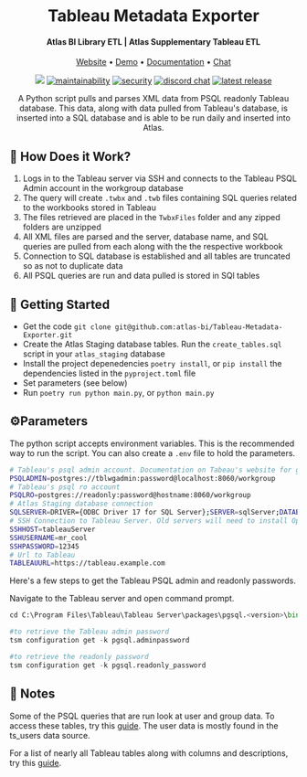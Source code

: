<h1 align="center">Tableau Metadata Exporter</h1>
<h4 align="center">Atlas BI Library ETL | Atlas Supplementary Tableau ETL</h4>
<p align="center">
    <a href="https://www.atlas.bi" target="_blank">Website</a> • <a href="https://demo.atlas.bi" target="_blank">Demo</a> • <a href="https://www.atlas.bi/docs/bi-library/" target="_blank">Documentation</a> • <a href="https://discord.gg/hdz2cpygQD" target="_blank">Chat</a>
</p>
<p align="center">
 <a href="https://www.codacy.com/gh/atlas-bi/Tableau-Metadata-Exporter/dashboard?utm_source=github.com&amp;utm_medium=referral&amp;utm_content=atlas-bi/Tableau-Metadata-Exporter&amp;utm_campaign=Badge_Grade"><img src="https://app.codacy.com/project/badge/Grade/fa2ce293d2c04df3bfe36f9bb3115973"/></a>
 <a href="https://sonarcloud.io/project/overview?id=atlas-bi_Tableau-Metadata-Exporter"><img alt="maintainability" src="https://sonarcloud.io/api/project_badges/measure?project=atlas-bi_Tableau-Metadata-Exporter&metric=sqale_rating"></a>
 <a href=""><img alt="security" src="https://sonarcloud.io/api/project_badges/measure?project=atlas-bi_Tableau-Metadata-Exporter&metric=security_rating" /></a>
 <a href="https://discord.gg/hdz2cpygQD"><img alt="discord chat" src="https://badgen.net/discord/online-members/hdz2cpygQD/" /></a>
 <a href="https://github.com/atlas-bi/Tableau-Metadata-Exporter/releases"><img alt="latest release" src="https://badgen.net/github/release/atlas-bi/Tableau-Metadata-Exporter" /></a>
</p>


<p align="center">
A Python script pulls and parses XML data from PSQL readonly Tableau database. This data, along with data pulled from Tableau's database, is inserted into a SQL database and is able to be run daily and inserted into Atlas.
</p>

## 🔧 How Does it Work?

1.  Logs in to the Tableau server via SSH and connects to the Tableau PSQL Admin account in the workgroup database
2.  The query will create `.twbx` and `.twb` files containing SQL queries related to the workbooks stored in Tableau
3.  The files retrieved are placed in the `TwbxFiles` folder and any zipped folders are unzipped
4.  All XML files are parsed and the server, database name, and SQL queries are pulled from each along with the the respective workbook
5.  Connection to SQL database is established and all tables are truncated so as not to duplicate data
6.  All PSQL queries are run and data pulled is stored in SQl tables

## 🏃 Getting Started

-   Get the code `git clone git@github.com:atlas-bi/Tableau-Metadata-Exporter.git`
-   Create the Atlas Staging database tables. Run the `create_tables.sql` script in your `atlas_staging` database
-   Install the project depenedencies `poetry install`, or `pip install` the dependencies listed in the `pyproject.toml` file
-   Set parameters (see below)
-   Run `poetry run python main.py`, or `python main.py`

## ⚙️Parameters

The python script accepts environment variables. This is the recommended way to run the script. You can also create a `.env` file to hold the parameters.
```bash
# Tableau's psql admin account. Documentation on Tabeau's website for getting the admin password.
PSQLADMIN=postgres://tblwgadmin:password@localhost:8060/workgroup
# Tableau's psql ro account
PSQLRO=postgres://readonly:password@hostname:8060/workgroup
# Atlas Staging database connection
SQLSERVER=DRIVER={ODBC Driver 17 for SQL Server};SERVER=sqlServer;DATABASE=atlas_staging;UID=joe;PWD=12345
# SSH Connection to Tableau Server. Old servers will need to install OpenSSH
SSHHOST=tableauServer
SSHUSERNAME=mr_cool
SSHPASSWORD=12345
# Url to Tableau
TABLEAUURL=https://tableau.example.com
```

Here's a few steps to get the Tableau PSQL admin and readonly passwords.

Navigate to the Tableau server and open command prompt.
```py
cd C:\Program Files\Tableau\Tableau Server\packages\pgsql.<version>\bin

#to retrieve the Tableau admin password
tsm configuration get -k pgsql.adminpassword

#to retrieve the readonly password
tsm configuration get -k pgsql.readonly_password
```

## 📝 Notes

Some of the PSQL queries that are run look at user and group data. To access these tables, try this [guide](https://github.com/tableau/community-tableau-server-insights). The user data is mostly found in the ts_users data source.

For a list of nearly all Tableau tables along with columns and descriptions, try this [guide](https://tableau.github.io/tableau-data-dictionary/2019.4/data_dictionary.htm).
